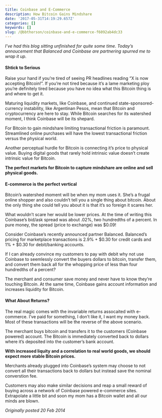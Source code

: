 ```yaml
---
title: Coinbase and E-Commerce
description: How Bitcoin Gains Mindshare
date: '2017-05-31T14:19:29.657Z'
categories: []
keywords: []
slug: /@bbthorson/coinbase-and-e-commerce-f6092ab4dc33
---
```


_I’ve had this blog sitting unfinished for quite some time. Today’s annoucement that Balanced and Coinbase are partnering spurred me to wrap it up._

#### Shtick to Serious

Raise your hand if you’re tired of seeing PR headlines reading “X is now accepting Bitcoin!”. If you’re not tired because it’s a lame marketing ploy you’re definitely tired because you have no idea what this Bitcoin thing is and where to get it.

Maturing liquidity markets, like Coinbase, and continued state-sponsored-currency instability, like Argentinan Pesos, mean that Bitcoin and cryptocurrency are here to stay. While Bitcoin searches for its watershed moment, I think Coinbase will be its shepard.

For Bitcoin to gain mindshare limiting transactional friction is paramount. Streamlined online purchases will have the lowest transactional friction versus the physical world.

Another perceptual hurdle for Bitcoin is connecting it’s price to physical value. Buying digital goods that rarely hold intrinsic value doesn’t create intrinsic value for Bitcoin.

**The perfect markets for Bitcoin to capture mindshare are online and sell physical goods.**

#### E-commerce is the perfect vertical

Bitcoin’s watershed moment will be when my mom uses it. She’s a frugal online shopper and also couldn’t tell you a single thing about bitcoin. About the only thing she could tell you about it is that it’s so foreign it scares her.

What wouldn’t scare her would be lower prices. At the time of writing this Coinbase’s bid/ask spread was about .02%, two hundredths of a percent. In pure money, the spread (price to exchange) was $0.09!

Consider Coinbase’s recently announced partner Balanced. Balanced’s pricing for marketplace transactions is 2.9% + $0.30 for credit cards and 1% + $0.30 for debit/banking accounts.

If I can already convince my customers to pay with debit why not use Coinbase to seemlessly convert the buyers dollars to bitcoin, transfer them, and convert them back all for the whopping price of less than four hundredths of a percent?

The merchant and consumer save money and never have to know they’re touching Bitcoin. At the same time, Coinbase gains account information and increases liquidity for Bitcoin.

#### What About Returns?

The real magic comes with the invariable returns assocaited with e-commerce. I’ve paid for something, I don’t like it, I want my money back. Most of these transactions will be the reverse of the above scenario.

The merchant buys bitcoin and transfers it to the customers (Coinbase powered) account. The Bitcoin is immediately converted back to dollars where it’s deposited into the customer’s bank account.

**With increased liquity and a correlation to real world goods, we should expect more stable Bitcoin prices.**

Merchants already plugged into Coinbase’s system may choose to not convert all their transactions back to dollars but instead save the nominal converstion fee.

Customers may also make similar decisions and reap a small reward of buying across a network of Coinbase powered e-commerce sites. Extrapolate a little bit and soon my mom has a Bitcoin wallet and all our minds are blown.

_Originally posted 20 Feb 2014_